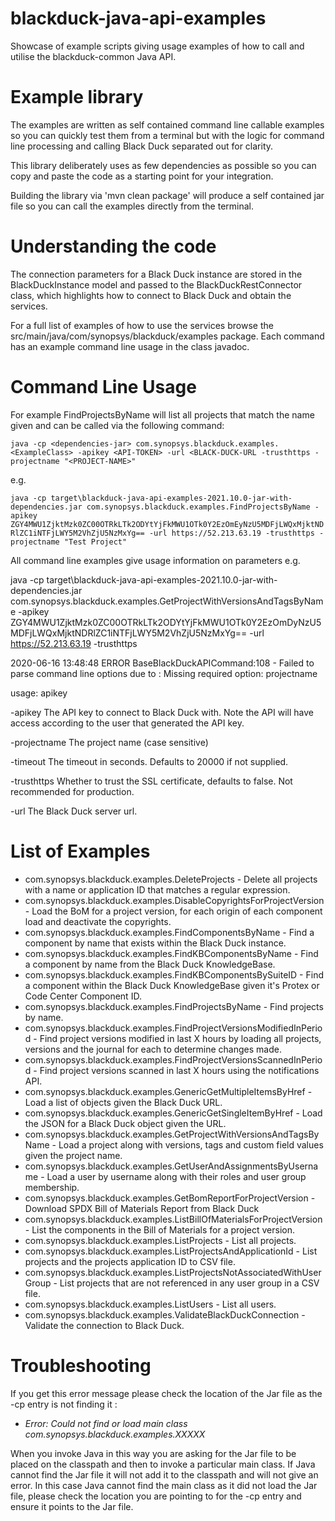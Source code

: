 # blackduck-java-api-examples

Showcase of example scripts giving usage examples of how to call and utilise the blackduck-common Java API.

# Example library
The examples are written as self contained command line callable examples so you can quickly test them from a terminal but with the logic for command line processing and calling Black Duck separated out for clarity.

This library deliberately uses as few dependencies as possible so you can copy and paste the code as a starting point for your integration.

Building the library via 'mvn clean package' will produce a self contained jar file so you can call the examples directly from the terminal.

# Understanding the code

The connection parameters for a Black Duck instance are stored in the BlackDuckInstance model and passed to the BlackDuckRestConnector class, which highlights how to connect to Black Duck and obtain the services.

For a full list of examples of how to use the services browse the src/main/java/com/synopsys/blackduck/examples package.  Each command has an example command line usage in the class javadoc.

# Command Line Usage

For example FindProjectsByName will list all projects that match the name given and can be called via the following command:

`
java -cp <dependencies-jar> com.synopsys.blackduck.examples.<ExampleClass> -apikey <API-TOKEN> -url <BLACK-DUCK-URL -trusthttps -projectname "<PROJECT-NAME>"
`

e.g.

`
java -cp target\blackduck-java-api-examples-2021.10.0-jar-with-dependencies.jar com.synopsys.blackduck.examples.FindProjectsByName -apikey ZGY4MWU1ZjktMzk0ZC00OTRkLTk2ODYtYjFkMWU1OTk0Y2EzOmEyNzU5MDFjLWQxMjktNDRlZC1iNTFjLWY5M2VhZjU5NzMxYg== -url https://52.213.63.19 -trusthttps -projectname "Test Project"
`

All command line examples give usage information on parameters e.g.

java -cp target\blackduck-java-api-examples-2021.10.0-jar-with-dependencies.jar com.synopsys.blackduck.examples.GetProjectWithVersionsAndTagsByName -apikey ZGY4MWU1ZjktMzk0ZC00OTRkLTk2ODYtYjFkMWU1OTk0Y2EzOmDyNzU5MDFjLWQxMjktNDRlZC1iNTFjLWY5M2VhZjU5NzMxYg== -url https://52.213.63.19 -trusthttps

2020-06-16 13:48:48 ERROR BaseBlackDuckAPICommand:108 - Failed to parse command line options due to : Missing required option: projectname

usage: apikey

 -apikey <apikey>             The API key to connect to Black Duck with.
                              Note the API will have access according to
                              the user that generated the API key.

 -projectname <projectname>   The project name (case sensitive)

 -timeout <timeout>           The timeout in seconds.  Defaults to 20000
                              if not supplied.

 -trusthttps                  Whether to trust the SSL certificate,
                              defaults to false.  Not recommended for
                              production.

 -url <url>                   The Black Duck server url.

# List of Examples
- com.synopsys.blackduck.examples.DeleteProjects - Delete all projects with a name or application ID that matches a regular expression.
- com.synopsys.blackduck.examples.DisableCopyrightsForProjectVersion - Load the BoM for a project version, for each origin of each component load and deactivate the copyrights.
- com.synopsys.blackduck.examples.FindComponentsByName - Find a component by name that exists within the Black Duck instance.
- com.synopsys.blackduck.examples.FindKBComponentsByName - Find a component by name from the Black Duck KnowledgeBase.
- com.synopsys.blackduck.examples.FindKBComponentsBySuiteID - Find a component within the Black Duck KnowledgeBase given it's Protex or Code Center Component ID.
- com.synopsys.blackduck.examples.FindProjectsByName - Find projects by name.
- com.synopsys.blackduck.examples.FindProjectVersionsModifiedInPeriod - Find project versions modified in last X hours by loading all projects, versions and the journal for each to determine changes made.
- com.synopsys.blackduck.examples.FindProjectVersionsScannedInPeriod - Find project versions scanned in last X hours using the notifications API.
- com.synopsys.blackduck.examples.GenericGetMultipleItemsByHref - Load a list of objects given the Black Duck URL.
- com.synopsys.blackduck.examples.GenericGetSingleItemByHref - Load the JSON for a Black Duck object given the URL.
- com.synopsys.blackduck.examples.GetProjectWithVersionsAndTagsByName - Load a project along with versions, tags and custom field values given the project name.
- com.synopsys.blackduck.examples.GetUserAndAssignmentsByUsername - Load a user by username along with their roles and user group membership.
- com.synopsys.blackduck.examples.GetBomReportForProjectVersion - Download SPDX Bill of Materials Report from Black Duck
- com.synopsys.blackduck.examples.ListBillOfMaterialsForProjectVersion - List the components in the Bill of Materials for a project version.
- com.synopsys.blackduck.examples.ListProjects - List all projects.
- com.synopsys.blackduck.examples.ListProjectsAndApplicationId - List projects and the projects application ID to CSV file.
- com.synopsys.blackduck.examples.ListProjectsNotAssociatedWithUserGroup - List projects that are not referenced in any user group in a CSV file.
- com.synopsys.blackduck.examples.ListUsers - List all users.
- com.synopsys.blackduck.examples.ValidateBlackDuckConnection - Validate the connection to Black Duck.

# Troubleshooting
If you get this error message please check the location of the Jar file as the -cp entry is not finding it :
- _Error: Could not find or load main class com.synopsys.blackduck.examples.XXXXX_

When you invoke Java in this way you are asking for the Jar file to be placed on the classpath and then to invoke a particular main class.  If Java cannot find the Jar file it will not add it to the classpath and will not give an error.
In this case Java cannot find the main class as it did not load the Jar file, please check the location you are pointing to for the -cp entry and ensure it points to the Jar file.